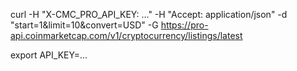 curl -H "X-CMC_PRO_API_KEY: ..." -H "Accept: application/json" -d "start=1&limit=10&convert=USD" -G https://pro-api.coinmarketcap.com/v1/cryptocurrency/listings/latest

export API_KEY=...